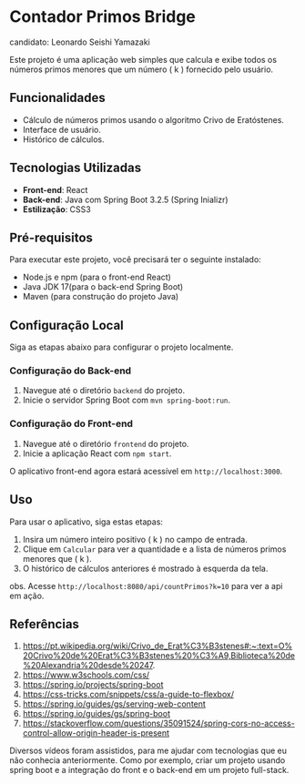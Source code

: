 # Contador Primos Bridge

candidato: Leonardo Seishi Yamazaki

Este projeto é uma aplicação web simples que calcula e exibe todos os números primos menores que um número \( k \) fornecido pelo usuário.

## Funcionalidades

- Cálculo de números primos usando o algoritmo Crivo de Eratóstenes.
- Interface de usuário.
- Histórico de cálculos.

## Tecnologias Utilizadas

- **Front-end**: React
- **Back-end**: Java com Spring Boot 3.2.5 (Spring Inializr)
- **Estilização**: CSS3

## Pré-requisitos

Para executar este projeto, você precisará ter o seguinte instalado:

- Node.js e npm (para o front-end React)
- Java JDK 17(para o back-end Spring Boot)
- Maven (para construção do projeto Java)

## Configuração Local

Siga as etapas abaixo para configurar o projeto localmente.

### Configuração do Back-end

1. Navegue até o diretório `backend` do projeto.
2. Inicie o servidor Spring Boot com `mvn spring-boot:run`.

### Configuração do Front-end

1. Navegue até o diretório `frontend` do projeto.
2. Inicie a aplicação React com `npm start`.

O aplicativo front-end agora estará acessível em `http://localhost:3000`.

## Uso

Para usar o aplicativo, siga estas etapas:

1. Insira um número inteiro positivo \( k \) no campo de entrada.
2. Clique em `Calcular` para ver a quantidade e a lista de números primos menores que \( k \).
3. O histórico de cálculos anteriores é mostrado à esquerda da tela.

obs. Acesse `http://localhost:8080/api/countPrimos?k=10` para ver a api em ação.

## Referências 

1. https://pt.wikipedia.org/wiki/Crivo_de_Erat%C3%B3stenes#:~:text=O%20Crivo%20de%20Erat%C3%B3stenes%20%C3%A9,Biblioteca%20de%20Alexandria%20desde%20247.
2. https://www.w3schools.com/css/
3. https://spring.io/projects/spring-boot
4. https://css-tricks.com/snippets/css/a-guide-to-flexbox/
5. https://spring.io/guides/gs/serving-web-content
6. https://spring.io/guides/gs/spring-boot
7. https://stackoverflow.com/questions/35091524/spring-cors-no-access-control-allow-origin-header-is-present

Diversos vídeos foram assistidos, para me ajudar com tecnologias que eu não conhecia anteriormente.
Como por exemplo, criar um projeto usando spring boot e a integração do front e o back-end em um projeto full-stack.



